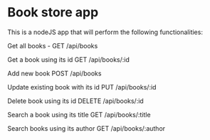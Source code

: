 Book store app
=============
This is a nodeJS app that will perform the following functionalities:

Get all books 				- GET			/api/books

Get a book using its id 		GET			/api/books/:id

Add new book				POST			/api/books

Update existing book with its id	PUT			/api/books/:id

Delete book using its id		DELETE			/api/books/:id

Search a book using its title		GET			/api/books/:title

Search books using its author		GET			/api/books/:author



